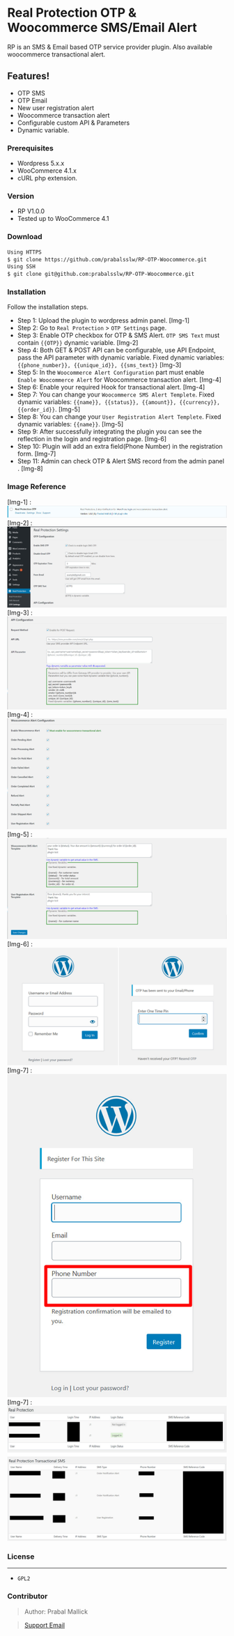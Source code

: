 # Real Protection OTP & Woocommerce SMS/Email Alert

RP is an SMS & Email based OTP service provider plugin. Also available woocommerce transactional alert.
## Features!
  - OTP SMS
  - OTP Email
  - New user registration alert
  - Woocommerce transaction alert
  - Configurable custom API & Parameters
  - Dynamic variable.

### Prerequisites
  - Wordpress 5.x.x
  - WooCommerce 4.1.x
  - cURL php extension.

### Version
  - RP V1.0.0
  - Tested up to WooCommerce 4.1

### Download
```sh
Using HTTPS 
$ git clone https://github.com/prabalsslw/RP-OTP-Woocommerce.git
Using SSH 
$ git clone git@github.com:prabalsslw/RP-OTP-Woocommerce.git
```
### Installation
Follow the installation steps.
- Step 1: Upload the plugin to wordpress admin panel. [Img-1]
- Step 2: Go to `Real Protection` > `OTP Settings` page.
- Step 3: Enable OTP checkbox for OTP & SMS Alert. `OTP SMS Text` must contain `{{OTP}}` dynamic variable. [Img-2]
- Step 4: Both GET & POST API can be configurable, use API Endpoint, pass the API parameter with dynamic variable. Fixed dynamic variables: `{{phone_number}}, {{unique_id}}, {{sms_text}}`
[Img-3]
- Step 5: In the `Woocommerce Alert Configuration` part must enable `
Enable Woocommerce Alert` for Woocommerce transaction alert. [Img-4]
- Step 6: Enable your required Hook for transactional alert. [Img-4]
- Step 7: You can change your `Woocommerce SMS Alert Templete`. Fixed dynamic variables: `{{name}}, {{status}}, {{amount}}, {{currency}}, {{order_id}}`. [Img-5]
- Step 8: You can change your `User Registration Alert Templete`. Fixed dynamic variables: `{{name}}`. [Img-5]
- Step 9: After successfully integrating the plugin you can see the reflection in the login and registration page. [Img-6]
- Step 10: Plugin will add an extra field(Phone Number) in the registration form. [Img-7]
- Step 11: Admin can check OTP & Alert SMS record from the admin panel . [Img-8]

### Image Reference
[Img-1] :
![RP Plugin](image/Plugin.jpg)
[Img-2] :
![RP Plugin](image/setuppage.jpg)
[Img-3] :
![RP Plugin](image/setuppage2.jpg)
[Img-4] :
![RP Plugin](image/Setuppage3.jpg)
[Img-5] :
![RP Plugin](image/Setupage4.jpg)
[Img-6] :
![RP Plugin](image/Login.jpg)
[Img-7] :
![RP Plugin](image/Signup.jpg)
[Img-7] :
![RP Plugin](image/History.jpg)

### License
----
- `GPL2`
### Contributor
> Author: Prabal Mallick

> [Support Email](mailto:prabalsslw@gmail.com)